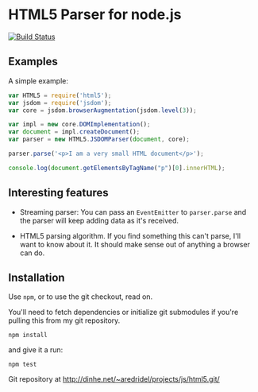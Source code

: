 HTML5 Parser for node.js
========================

[![Build Status](https://travis-ci.org/aredridel/html5.svg?branch=master)](https://travis-ci.org/aredridel/html5)

Examples
--------

A simple example:

```javascript
var HTML5 = require('html5');
var jsdom = require('jsdom');
var core = jsdom.browserAugmentation(jsdom.level(3));

var impl = new core.DOMImplementation();
var document = impl.createDocument();
var parser = new HTML5.JSDOMParser(document, core);

parser.parse('<p>I am a very small HTML document</p>');

console.log(document.getElementsByTagName("p")[0].innerHTML);
```


Interesting features
--------------------

* Streaming parser: You can pass an `EventEmitter` to `parser.parse` and the
  parser will keep adding data as it's received.

* HTML5 parsing algorithm. If you find something this can't parse, I'll want
  to know about it. It should make sense out of anything a browser can do.

Installation
-------------

Use `npm`, or to use the git checkout, read on.

You'll need to fetch dependencies or initialize git submodules if you're
pulling this from my git repository. 

	npm install

and give it a run:

	npm test

Git repository at http://dinhe.net/~aredridel/projects/js/html5.git/

